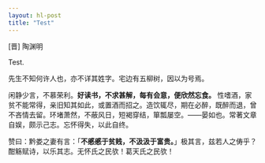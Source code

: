```yaml
---
layout: hl-post
title: "Test"
---
```

[晋] 陶渊明

Test.

先生不知何许人也，亦不详其姓字。宅边有五柳树，因以为号焉。

闲静少言，不慕荣利。**好读书，不求甚解，每有会意，便欣然忘食。** 性嗜酒，家贫不能常得，亲旧知其如此，或置酒而招之。造饮辄尽，期在必醉，既醉而退，曾不吝情去留。环堵萧然，不蔽风日，短褐穿结，箪瓢屡空。——晏如也。常著文章自娱，颇示己志。忘怀得失，以此自终。

赞曰：黔娄之妻有言：「**不慼慼于贫贱，不汲汲于富贵。**」极其言，兹若人之俦乎？酣觞赋诗，以乐其志。无怀氏之民欤！葛天氏之民欤！
